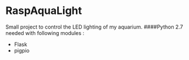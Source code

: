 # RaspAquaLight
Small project to control the LED lighting of my aquarium.
####Python 2.7 needed with following modules :
+ Flask
+ pigpio
